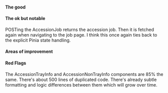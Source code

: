 #### The good

#### The ok but notable

POSTing the AccessionJob returns the accession job.
Then it is fetched again when navigating to the job page.
I think this once again ties back to the explicit Pinia state handling.

#### Areas of improvement


#### Red Flags

The AccessionTrayInfo and AccessionNonTrayInfo components are 85% the same.
There's about 500 lines of duplicated code.
There's already subtle formatting and logic differences between them which will grow over time.
